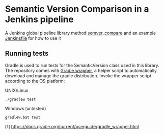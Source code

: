 # Semantic Version Comparison in a Jenkins pipeline

A Jenkins global pipeline library method [semver_compare](vars/semver_compare.groovy) and an example [Jenkinsfile](Jenkinsfile) for how to use it

## Running tests

Gradle is used to run tests for the SemanticVersion class used in this library.
The repository comes with [Gradle wrapper](https://docs.gradle.org/current/userguide/gradle_wrapper.html), a helper script to automatically download and manage the gradle distribution.
Invoke the wrapper script according to the OS platform:

UNIX/Linux

    ./gradlew test

Windows (untested)

    gradlew.bat test

[1] https://docs.gradle.org/current/userguide/gradle_wrapper.html
